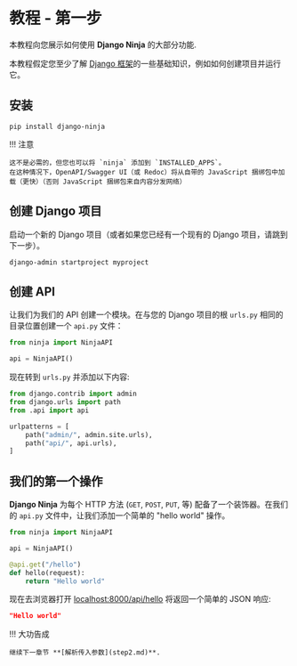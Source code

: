 # 教程 - 第一步

本教程向您展示如何使用 **Django Ninja** 的大部分功能.

本教程假定您至少了解 <a href="https://www.djangoproject.com/" target="_blank">Django 框架</a>的一些基础知识，例如如何创建项目并运行它。

## 安装

```console
pip install django-ninja
```

!!! 注意

    这不是必需的，但您也可以将 `ninja` 添加到 `INSTALLED_APPS`。
    在这种情况下，OpenAPI/Swagger UI（或 Redoc）将从自带的 JavaScript 捆绑包中加载（更快）（否则 JavaScript 捆绑包来自内容分发网络）

## 创建 Django 项目

启动一个新的 Django 项目（或者如果您已经有一个现有的 Django 项目，请跳到下一步）。

```
django-admin startproject myproject
```

## 创建 API

让我们为我们的 API 创建一个模块。在与您的 Django 项目的根 `urls.py` 相同的目录位置创建一个 `api.py` 文件：

```python
from ninja import NinjaAPI

api = NinjaAPI()
```

现在转到 `urls.py` 并添加以下内容:

```python hl_lines="3 7"
from django.contrib import admin
from django.urls import path
from .api import api

urlpatterns = [
    path("admin/", admin.site.urls),
    path("api/", api.urls),
]
```

## 我们的第一个操作

**Django Ninja** 为每个 HTTP 方法 (`GET`, `POST`,
`PUT`, 等) 配备了一个装饰器。在我们的 `api.py` 文件中，让我们添加一个简单的 "hello world" 操作。

```python hl_lines="5-7"
from ninja import NinjaAPI

api = NinjaAPI()

@api.get("/hello")
def hello(request):
    return "Hello world"
```

现在去浏览器打开 <a href="http://localhost:8000/api/hello"
target="_blank">localhost:8000/api/hello</a> 将返回一个简单的 JSON 响应:
```json
"Hello world"
```

!!! 大功告成

    继续下一章节 **[解析传入参数](step2.md)**.